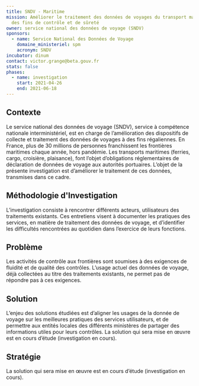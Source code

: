 ```yaml
---
title: SNDV - Maritime
mission: Améliorer le traitement des données de voyages du transport maritime à
  des fins de contrôle et de sûreté
owner: service national des données de voyage (SNDV)
sponsors:
  - name: Service National des Données de Voyage
    domaine_ministeriel: spm
    acronym: SNDV
incubator: dinum
contact: victor.grange@beta.gouv.fr
stats: false
phases:
  - name: investigation
    start: 2021-04-26
    end: 2021-06-18
---
```

## Contexte

Le service national des données de voyage (SNDV), service à compétence nationale interministériel, est en charge de l’amélioration des dispositifs de collecte et traitement des données de voyages à des fins régaliennes.
En France, plus de 30 millions de personnes franchissent les frontières maritimes chaque année, hors pandémie. 
Les transports maritimes (ferries, cargo, croisière, plaisance), font l’objet d’obligations réglementaires de déclaration de données de voyage aux autorités portuaires.
L’objet de la présente investigation est d’améliorer le traitement de ces données, transmises dans ce cadre.


## Méthodologie d'Investigation

L’investigation consiste à rencontrer différents acteurs, utilisateurs des traitements existants. 
Ces entretiens visent à documenter les pratiques des services, en matière de traitement des données de voyage, et d’identifier les difficultés rencontrées au quotidien dans l’exercice de leurs fonctions. 


## Problème

Les activités de contrôle aux frontières sont soumises à des exigences de fluidité et de qualité des contrôles.
L’usage actuel des données de voyage, déjà collectées au titre des traitements existants, ne permet pas de répondre pas à ces exigences.


## Solution

L’enjeu des solutions étudiées est d’aligner les usages de la donnée de voyage sur les meilleures pratiques des services utilisateurs, et de permettre aux entités locales des différents ministères de partager des informations utiles pour leurs contrôles.
La solution qui sera mise en œuvre est en cours d’étude (investigation en cours).


## Stratégie

La solution qui sera mise en œuvre est en cours d’étude (investigation en cours).